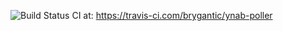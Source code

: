![Build Status](https://api.travis-ci.com/brygantic/ynab-poller.svg?branch=master)
CI at: https://travis-ci.com/brygantic/ynab-poller
